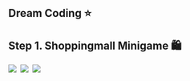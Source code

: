 ## Dream Coding ⭐️

<h2>Step 1. Shoppingmall Minigame 🛍</h2>
<p>
  <img src="https://img.shields.io/badge/html5-E34F26?style=for-the-badge&logo=html5&logoColor=white"/></a>&nbsp
  <img src="https://img.shields.io/badge/css-1572B6?style=for-the-badge&logo=css3&logoColor=white"/></a>&nbsp 
  <img src="https://img.shields.io/badge/javascript-F7DF1E?style=for-the-badge&logo=javascript&logoColor=black"/></a>&nbsp 
</p>
